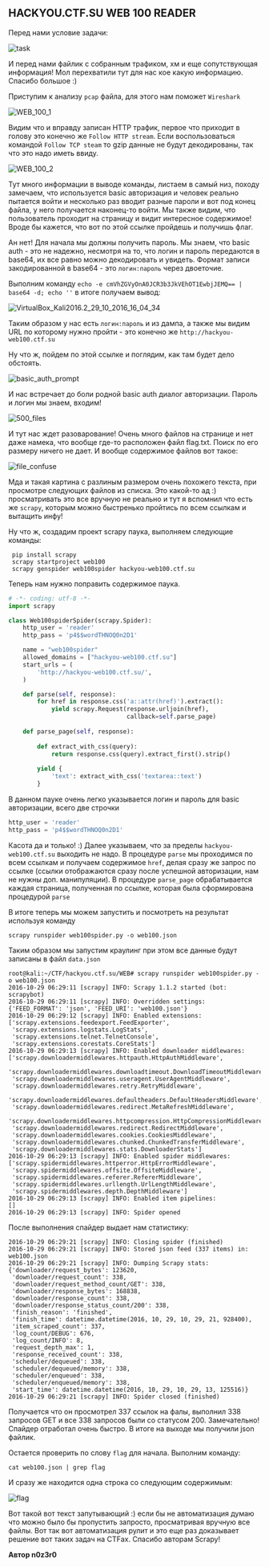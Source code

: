 ## HACKYOU.CTF.SU WEB 100 READER

Перед нами условие задачи:

 ![task](https://github.com/b1n4ry4rms/CTFs/blob/master/2016/hackyou.ctf.su/web_100_reader/imgs/task.png)

И перед нами файлик с собранным трафиком, хм и еще сопутствующая информация! Мол перехватили тут для нас кое какую информацию. Спасибо большое :) 

Приступим к анализу `pcap` файла, для этого нам поможет `Wireshark`

![WEB_100_1](https://github.com/b1n4ry4rms/CTFs/blob/master/2016/hackyou.ctf.su/web_100_reader/imgs/WEB_100_1.png)

Видим что и вправду записан HTTP трафик, первое что приходит в голову это конечно же `Follow HTTP stream`. Если воспользоваться командой `Follow TCP steam` то gzip данные не будут декодированы, так что это надо иметь ввиду.

 ![WEB_100_2](https://github.com/b1n4ry4rms/CTFs/blob/master/2016/hackyou.ctf.su/web_100_reader/imgs/WEB_100_2.png)

Тут много информации в выводе команды, листаем в самый низ, походу замечаем, что используется basic авторизация и человек реально пытается войти и несколько раз вводит разные пароли и вот под конец файла, у него получается наконец-то войти. Мы также видим, что пользователь проходит на страницу и видит интересное содержимое! Вроде бы кажется, что вот по этой ссылке пройдешь и получишь флаг. 

Ан нет! Для начала мы должны получить пароль. Мы знаем, что basic auth - это не надежно, несмотря на то, что логин и пароль передаются в base64, их все равно можно декодировать и увидеть. Формат записи закодированной в base64 - это `логин:пароль`  через двоеточие.  

Выполним команду `echo -e cmVhZGVyOnA0JCR3b3JkVEhOT1EwbjJEMQ== | base64 -d; echo ''`  в итоге получаем вывод:

 ![VirtualBox_Kali2016.2_29_10_2016_16_04_34](https://github.com/b1n4ry4rms/CTFs/blob/master/2016/hackyou.ctf.su/web_100_reader/imgs/VirtualBox_Kali2016.2_29_10_2016_16_04_34.png)

Таким образом у нас есть `логин:пароль` и из дампа, а также мы видим URL по которому нужно пройти - это конечно же `http://hackyou-web100.ctf.su` 

Ну что ж, пойдем по этой ссылке и поглядим, как там будет дело обстоять.

  ![basic_auth_prompt](https://github.com/b1n4ry4rms/CTFs/blob/master/2016/hackyou.ctf.su/web_100_reader/imgs/basic_auth_prompt.png)

И нас встречает до боли родной basic auth диалог авторизации. Пароль и логин мы знаем, входим!

 ![500_files](https://github.com/b1n4ry4rms/CTFs/blob/master/2016/hackyou.ctf.su/web_100_reader/imgs/500_files.png)

И тут нас ждет разоварование! Очень много файлов на странице и нет даже намека, что вообще где-то расположен файл flag.txt. Поиск по его размеру ничего не дает. И вообще содержимое файлов вот такое:

 ![file_confuse](https://github.com/b1n4ry4rms/CTFs/blob/master/2016/hackyou.ctf.su/web_100_reader/imgs/file_confuse.png)

Мда и такая картина с разлиным размером очень похожего текста, при просмотре следующих файлов из списка. Это какой-то ад :) просматривать это все вручную не реально и тут я вспомнил что есть же `scrapy`, которым можно быстренько пройтись по всем ссылкам и вытащить инфу! 

Ну что ж, создадим проект scrapy паука, выполняем следующие команды:

```
 pip install scrapy
 scrapy startproject web100
 scrapy genspider web100spider hackyou-web100.ctf.su
```

Теперь нам нужно поправить содержимое паука.

```python
# -*- coding: utf-8 -*-
import scrapy

class Web100spiderSpider(scrapy.Spider):
    http_user = 'reader'
    http_pass = 'p4$$wordTHNOQ0n2D1'    

    name = "web100spider"
    allowed_domains = ["hackyou-web100.ctf.su"]
    start_urls = (
        'http://hackyou-web100.ctf.su/',
    )

    def parse(self, response):
        for href in response.css('a::attr(href)').extract():
            yield scrapy.Request(response.urljoin(href),
                                 callback=self.parse_page)
    
    def parse_page(self, response):
        
		def extract_with_css(query):
            return response.css(query).extract_first().strip()
        
		yield { 
            'text': extract_with_css('textarea::text') 
        }

```

В данном пауке очень легко указывается логин и пароль для basic авторизации, всего две строчки

```python
http_user = 'reader'
http_pass = 'p4$$wordTHNOQ0n2D1' 
```

Касота да и только! :) Далее указываем, что за пределы `hackyou-web100.ctf.su` выходить не надо. В процедуре `parse` мы проходимся по всем ссылкам и получаем содержимое `href`, делая сразу же запрос по ссылке (ссылки отображаются сразу после успешной авторизации, нам не нужны доп. манипуляции). В процедуре `parse_page` обрабатывается каждая страница, полученная по ссылке, которая была сформирована процедурой `parse`

В итоге теперь мы можем запустить и посмотреть на результат используя команду 

```
scrapy runspider web100spider.py -o web100.json
```

Таким образом мы запустим краулинг при этом все данные будут записаны в файл `data.json` 

```
root@kali:~/CTF/hackyou.ctf.su/WEB# scrapy runspider web100spider.py -o web100.json
2016-10-29 06:29:11 [scrapy] INFO: Scrapy 1.1.2 started (bot: scrapybot)
2016-10-29 06:29:11 [scrapy] INFO: Overridden settings: {'FEED_FORMAT': 'json', 'FEED_URI': 'web100.json'}
2016-10-29 06:29:12 [scrapy] INFO: Enabled extensions:
['scrapy.extensions.feedexport.FeedExporter',
 'scrapy.extensions.logstats.LogStats',
 'scrapy.extensions.telnet.TelnetConsole',
 'scrapy.extensions.corestats.CoreStats']
2016-10-29 06:29:13 [scrapy] INFO: Enabled downloader middlewares:
['scrapy.downloadermiddlewares.httpauth.HttpAuthMiddleware',
 'scrapy.downloadermiddlewares.downloadtimeout.DownloadTimeoutMiddleware',
 'scrapy.downloadermiddlewares.useragent.UserAgentMiddleware',
 'scrapy.downloadermiddlewares.retry.RetryMiddleware',
 'scrapy.downloadermiddlewares.defaultheaders.DefaultHeadersMiddleware',
 'scrapy.downloadermiddlewares.redirect.MetaRefreshMiddleware',
 'scrapy.downloadermiddlewares.httpcompression.HttpCompressionMiddleware',
 'scrapy.downloadermiddlewares.redirect.RedirectMiddleware',
 'scrapy.downloadermiddlewares.cookies.CookiesMiddleware',
 'scrapy.downloadermiddlewares.chunked.ChunkedTransferMiddleware',
 'scrapy.downloadermiddlewares.stats.DownloaderStats']
2016-10-29 06:29:13 [scrapy] INFO: Enabled spider middlewares:
['scrapy.spidermiddlewares.httperror.HttpErrorMiddleware',
 'scrapy.spidermiddlewares.offsite.OffsiteMiddleware',
 'scrapy.spidermiddlewares.referer.RefererMiddleware',
 'scrapy.spidermiddlewares.urllength.UrlLengthMiddleware',
 'scrapy.spidermiddlewares.depth.DepthMiddleware']
2016-10-29 06:29:13 [scrapy] INFO: Enabled item pipelines:
[]
2016-10-29 06:29:13 [scrapy] INFO: Spider opened
```

После выполнения спайдер выдает нам статистику:

```
2016-10-29 06:29:21 [scrapy] INFO: Closing spider (finished)
2016-10-29 06:29:21 [scrapy] INFO: Stored json feed (337 items) in: web100.json
2016-10-29 06:29:21 [scrapy] INFO: Dumping Scrapy stats:
{'downloader/request_bytes': 123620,
 'downloader/request_count': 338,
 'downloader/request_method_count/GET': 338,
 'downloader/response_bytes': 168838,
 'downloader/response_count': 338,
 'downloader/response_status_count/200': 338,
 'finish_reason': 'finished',
 'finish_time': datetime.datetime(2016, 10, 29, 10, 29, 21, 928400),
 'item_scraped_count': 337,
 'log_count/DEBUG': 676,
 'log_count/INFO': 8,
 'request_depth_max': 1,
 'response_received_count': 338,
 'scheduler/dequeued': 338,
 'scheduler/dequeued/memory': 338,
 'scheduler/enqueued': 338,
 'scheduler/enqueued/memory': 338,
 'start_time': datetime.datetime(2016, 10, 29, 10, 29, 13, 125516)}
2016-10-29 06:29:21 [scrapy] INFO: Spider closed (finished)
```

Получается что он просмотрел 337 ссылок на фалы, выполнил 338 запросов GET и все 338 запросов были со статусом 200. Замечательно! Спайдер отработал очень быстро. В итоге на выходе мы получили json файлик.

Остается проверить по слову `flag` для начала. Выполним команду:

```
cat web100.json | grep flag
```

И сразу же находится одна строка со следующим содержимым:

![flag](https://github.com/b1n4ry4rms/CTFs/blob/master/2016/hackyou.ctf.su/web_100_reader/imgs/flag.png)

Вот такой вот текст запутывающий :) если бы не автоматизация думаю что можно было бы пропустить запросто, просматривая вручную все файлы. Вот так вот автоматизация рулит и это еще раз доказывает решение вот таких задач на CTFах. Спасибо авторам Scrapy!

**Автор n0z3r0**
